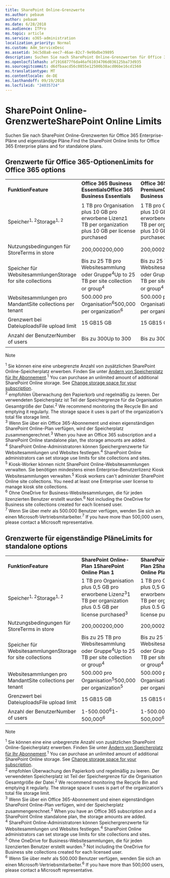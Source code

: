 ```yaml
---
title: SharePoint Online-Grenzwerte
ms.author: pebaum
author: pebaum
ms.date: 6/28/2018
ms.audience: ITPro
ms.topic: article
ms.service: o365-administration
localization_priority: Normal
ms.custom: Adm_ServiceDesc
ms.assetid: 34c5d8a8-eec7-46ae-82c7-9e9bdbe39895
description: Suchen Sie nach SharePoint Online-Grenzwerten für Office 365 Enterprise-Pläne und eigenständige Pläne.
ms.openlocfilehash: af1916877f6da46af61034706d036125ba73d935
ms.sourcegitcommit: d6dfbaacd56c0855e12500b38acd06be16cd1560
ms.translationtype: MT
ms.contentlocale: de-DE
ms.lasthandoff: 09/19/2018
ms.locfileid: "24035724"
---
```

# <a name="sharepoint-online-limits"></a><span data-ttu-id="bc009-103">SharePoint Online-Grenzwerte</span><span class="sxs-lookup"><span data-stu-id="bc009-103">SharePoint Online Limits</span></span>

<span data-ttu-id="bc009-104">Suchen Sie nach SharePoint Online-Grenzwerten für Office 365 Enterprise-Pläne und eigenständige Pläne.</span><span class="sxs-lookup"><span data-stu-id="bc009-104">Find the SharePoint Online limits for Office 365 Enterprise plans and for standalone plans.</span></span>
  
## <a name="limits-for-office-365-options"></a><span data-ttu-id="bc009-105">Grenzwerte für Office 365-Optionen</span><span class="sxs-lookup"><span data-stu-id="bc009-105">Limits for Office 365 options</span></span>

||||||||
|:-----|:-----|:-----|:-----|:-----|:-----|:-----|
|<span data-ttu-id="bc009-106">**Funktion**</span><span class="sxs-lookup"><span data-stu-id="bc009-106">**Feature**</span></span> <br/> |<span data-ttu-id="bc009-107">**Office 365 Business Essentials**</span><span class="sxs-lookup"><span data-stu-id="bc009-107">**Office 365 Business Essentials**</span></span> <br/> |<span data-ttu-id="bc009-108">**Office 365 Business Premium**</span><span class="sxs-lookup"><span data-stu-id="bc009-108">**Office 365 Business Premium**</span></span> <br/> |<span data-ttu-id="bc009-109">**Office 365 Enterprise E1**</span><span class="sxs-lookup"><span data-stu-id="bc009-109">**Office 365 Enterprise E1**</span></span> <br/> |<span data-ttu-id="bc009-110">**Office 365 Enterprise E3**</span><span class="sxs-lookup"><span data-stu-id="bc009-110">**Office 365 Enterprise E3**</span></span> <br/> |<span data-ttu-id="bc009-111">**Office 365 Enterprise E5**</span><span class="sxs-lookup"><span data-stu-id="bc009-111">**Office 365 Enterprise E5**</span></span> <br/> |<span data-ttu-id="bc009-112">**Office 365 Enterprise F1**</span><span class="sxs-lookup"><span data-stu-id="bc009-112">**Office 365 Enterprise F1**</span></span> <br/> |
|<span data-ttu-id="bc009-113">Speicher<sup>1, 2</sup></span><span class="sxs-lookup"><span data-stu-id="bc009-113">Storage<sup>1, 2</sup></span></span> <br/> |<span data-ttu-id="bc009-114">1 TB pro Organisation plus 10 GB pro erworbene Lizenz</span><span class="sxs-lookup"><span data-stu-id="bc009-114">1 TB per organization plus 10 GB per license purchased</span></span>  <br/> |<span data-ttu-id="bc009-115">1 TB pro Organisation plus 10 GB pro erworbene Lizenz</span><span class="sxs-lookup"><span data-stu-id="bc009-115">1 TB per organization plus 10 GB per license purchased</span></span>  <br/> |<span data-ttu-id="bc009-116">1 TB pro Organisation plus 10 GB pro Lizenz erworben<sup>3</sup></span><span class="sxs-lookup"><span data-stu-id="bc009-116">1 TB per organization plus 10 GB per license purchased<sup>3</sup></span></span> <br/> |<span data-ttu-id="bc009-117">1 TB pro Organisation plus 10 GB pro Lizenz erworben<sup>3</sup></span><span class="sxs-lookup"><span data-stu-id="bc009-117">1 TB per organization plus 10 GB per license purchased<sup>3</sup></span></span> <br/> |<span data-ttu-id="bc009-118">1 TB pro Organisation plus 10 GB pro Lizenz erworben<sup>3</sup></span><span class="sxs-lookup"><span data-stu-id="bc009-118">1 TB per organization plus 10 GB per license purchased<sup>3</sup></span></span> <br/> |<span data-ttu-id="bc009-119">1 TB pro Organisation <sup>3</sup></span><span class="sxs-lookup"><span data-stu-id="bc009-119">1 TB per organization <sup>3</sup></span></span> <br/> |
|<span data-ttu-id="bc009-120">Nutzungsbedingungen für Store</span><span class="sxs-lookup"><span data-stu-id="bc009-120">Terms in store</span></span>  <br/> |<span data-ttu-id="bc009-121">200,000</span><span class="sxs-lookup"><span data-stu-id="bc009-121">200,000</span></span>  <br/> |<span data-ttu-id="bc009-122">200,000</span><span class="sxs-lookup"><span data-stu-id="bc009-122">200,000</span></span>  <br/> |<span data-ttu-id="bc009-123">200,000</span><span class="sxs-lookup"><span data-stu-id="bc009-123">200,000</span></span>  <br/> |<span data-ttu-id="bc009-124">200,000</span><span class="sxs-lookup"><span data-stu-id="bc009-124">200,000</span></span>  <br/> |<span data-ttu-id="bc009-125">200,000</span><span class="sxs-lookup"><span data-stu-id="bc009-125">200,000</span></span>  <br/> |<span data-ttu-id="bc009-126">200,000</span><span class="sxs-lookup"><span data-stu-id="bc009-126">200,000</span></span>  <br/> |
|<span data-ttu-id="bc009-127">Speicher für Websitesammlungen</span><span class="sxs-lookup"><span data-stu-id="bc009-127">Storage for site collections</span></span>  <br/> |<span data-ttu-id="bc009-128">Bis zu 25 TB pro Websitesammlung oder Gruppe<sup>4</sup></span><span class="sxs-lookup"><span data-stu-id="bc009-128">Up to 25 TB per site collection or group<sup>4</sup></span></span> <br/> |<span data-ttu-id="bc009-129">Bis zu 25 TB pro Websitesammlung oder Gruppe<sup>4</sup></span><span class="sxs-lookup"><span data-stu-id="bc009-129">Up to 25 TB per site collection or group<sup>4</sup></span></span> <br/> |<span data-ttu-id="bc009-130">Bis zu 25 TB pro Websitesammlung oder Gruppe<sup>4</sup></span><span class="sxs-lookup"><span data-stu-id="bc009-130">Up to 25 TB per site collection or group<sup>4</sup></span></span> <br/> |<span data-ttu-id="bc009-131">Bis zu 25 TB pro Websitesammlung oder Gruppe<sup>4</sup></span><span class="sxs-lookup"><span data-stu-id="bc009-131">Up to 25 TB per site collection or group<sup>4</sup></span></span> <br/> |<span data-ttu-id="bc009-132">Bis zu 25 TB pro Websitesammlung oder Gruppe<sup>4</sup></span><span class="sxs-lookup"><span data-stu-id="bc009-132">Up to 25 TB per site collection or group<sup>4</sup></span></span> <br/> |<span data-ttu-id="bc009-133">Bis zu 25 TB pro Websitesammlung oder Gruppe<sup>5</sup></span><span class="sxs-lookup"><span data-stu-id="bc009-133">Up to 25 TB per site collection or group<sup>5</sup></span></span> <br/> |
|<span data-ttu-id="bc009-134">Websitesammlungen pro Mandant</span><span class="sxs-lookup"><span data-stu-id="bc009-134">Site collections per tenant</span></span>  <br/> |<span data-ttu-id="bc009-135">500.000 pro Organisation<sup>6</sup></span><span class="sxs-lookup"><span data-stu-id="bc009-135">500,000 per organization<sup>6</sup></span></span> <br/> |<span data-ttu-id="bc009-136">500.000 pro Organisation<sup>6</sup></span><span class="sxs-lookup"><span data-stu-id="bc009-136">500,000 per organization<sup>6</sup></span></span> <br/> |<span data-ttu-id="bc009-137">500.000 pro Organisation<sup>6</sup></span><span class="sxs-lookup"><span data-stu-id="bc009-137">500,000 per organization<sup>6</sup></span></span> <br/> |<span data-ttu-id="bc009-138">500.000 pro Organisation<sup>6</sup></span><span class="sxs-lookup"><span data-stu-id="bc009-138">500,000 per organization<sup>6</sup></span></span> <br/> |<span data-ttu-id="bc009-139">500.000 pro Organisation<sup>6</sup></span><span class="sxs-lookup"><span data-stu-id="bc009-139">500,000 per organization<sup>6</sup></span></span> <br/> |<span data-ttu-id="bc009-140">500.000 pro Organisation</span><span class="sxs-lookup"><span data-stu-id="bc009-140">500,000 per organization</span></span>  <br/> |
|<span data-ttu-id="bc009-141">Grenzwert bei Dateiuploads</span><span class="sxs-lookup"><span data-stu-id="bc009-141">File upload limit</span></span>  <br/> |<span data-ttu-id="bc009-142">15 GB</span><span class="sxs-lookup"><span data-stu-id="bc009-142">15 GB</span></span>  <br/> |<span data-ttu-id="bc009-143">15 GB</span><span class="sxs-lookup"><span data-stu-id="bc009-143">15 GB</span></span>  <br/> |<span data-ttu-id="bc009-144">15 GB</span><span class="sxs-lookup"><span data-stu-id="bc009-144">15 GB</span></span>  <br/> |<span data-ttu-id="bc009-145">15 GB</span><span class="sxs-lookup"><span data-stu-id="bc009-145">15 GB</span></span>  <br/> |<span data-ttu-id="bc009-146">15 GB</span><span class="sxs-lookup"><span data-stu-id="bc009-146">15 GB</span></span>  <br/> |<span data-ttu-id="bc009-147">15 GB</span><span class="sxs-lookup"><span data-stu-id="bc009-147">15 GB</span></span>  <br/> |
|<span data-ttu-id="bc009-148">Anzahl der Benutzer</span><span class="sxs-lookup"><span data-stu-id="bc009-148">Number of users</span></span>  <br/> |<span data-ttu-id="bc009-149">Bis zu 300</span><span class="sxs-lookup"><span data-stu-id="bc009-149">Up to 300</span></span>  <br/> |<span data-ttu-id="bc009-150">Bis zu 300</span><span class="sxs-lookup"><span data-stu-id="bc009-150">Up to 300</span></span>  <br/> |<span data-ttu-id="bc009-151">1-500.000<sup>7</sup></span><span class="sxs-lookup"><span data-stu-id="bc009-151">1- 500,000<sup>7</sup></span></span> <br/> |<span data-ttu-id="bc009-152">1-500.000<sup>7</sup></span><span class="sxs-lookup"><span data-stu-id="bc009-152">1- 500,000<sup>7</sup></span></span> <br/> |<span data-ttu-id="bc009-153">1-500.000<sup>7</sup></span><span class="sxs-lookup"><span data-stu-id="bc009-153">1- 500,000<sup>7</sup></span></span> <br/> |<span data-ttu-id="bc009-154">1-500.000<sup>7</sup></span><span class="sxs-lookup"><span data-stu-id="bc009-154">1- 500,000<sup>7</sup></span></span> <br/> |
   
> [!NOTE]
> <span data-ttu-id="bc009-p101"><sup>1</sup> Sie können eine eine unbegrenzte Anzahl von zusätzlichen SharePoint Online-Speicherplatz erwerben. Finden Sie unter [Ändern von Speicherplatz für Ihr Abonnement](https://support.office.com/en-us/article/Change-storage-space-for-your-subscription-96EA3533-DE64-4B01-839A-C560875A662C?ui=en-US&amp;rs=en-US&amp;ad=US).</span><span class="sxs-lookup"><span data-stu-id="bc009-p101"><sup>1</sup> You can purchase an unlimited amount of additional SharePoint Online storage. See [Change storage space for your subscription](https://support.office.com/en-us/article/Change-storage-space-for-your-subscription-96EA3533-DE64-4B01-839A-C560875A662C?ui=en-US&amp;rs=en-US&amp;ad=US). </span></span><br/><span data-ttu-id="bc009-p102"><sup>2</sup> empfohlen Überwachung den Papierkorb und regelmäßig zu leeren. Der verwendeten Speicherplatz ist Teil der Speichergrenze für die Organisation Gesamtgröße der Datei.</span><span class="sxs-lookup"><span data-stu-id="bc009-p102"><sup>2</sup> We recommend monitoring the Recycle Bin and emptying it regularly. The storage space it uses is part of the organization's total file storage limit. </span></span><br/> <span data-ttu-id="bc009-p103"><sup>3</sup> Wenn Sie über ein Office 365-Abonnement und einen eigenständigen SharePoint Online-Plan verfügen, wird der Speicherplatz zusammengerechnet.</span><span class="sxs-lookup"><span data-stu-id="bc009-p103"><sup>3</sup> When you have an Office 365 subscription and a SharePoint Online standalone plan, the storage amounts are added. </span></span><br/><span data-ttu-id="bc009-p104"><sup>4</sup> SharePoint Online-Administratoren können Speichergrenzwerte für Websitesammlungen und Websites festlegen.</span><span class="sxs-lookup"><span data-stu-id="bc009-p104"><sup>4</sup> SharePoint Online administrators can set storage use limits for site collections and sites. </span></span><br/> <span data-ttu-id="bc009-p105"><sup>5</sup> Kiosk-Worker können nicht SharePoint Online-Websitesammlungen verwalten. Sie benötigen mindestens einen Enterprise-Benutzerlizenz Kiosk Websitesammlungen verwalten.</span><span class="sxs-lookup"><span data-stu-id="bc009-p105"><sup>5</sup> Kiosk workers can't administer SharePoint Online site collections. You need at least one Enterprise user license to manage kiosk site collections. </span></span><br/> <span data-ttu-id="bc009-p106"><sup>6</sup> Ohne OneDrive for Business-Websitesammlungen, die für jeden lizenzierten Benutzer erstellt wurden.</span><span class="sxs-lookup"><span data-stu-id="bc009-p106"><sup>6</sup> Not including the OneDrive for Business site collections created for each licensed user. </span></span><br/><span data-ttu-id="bc009-164"><sup>7</sup> Wenn Sie über mehr als 500.000 Benutzer verfügen, wenden Sie sich an einen Microsoft-Vertriebsmitarbeiter.</span><span class="sxs-lookup"><span data-stu-id="bc009-164"><sup>7</sup> If you have more than 500,000 users, please contact a Microsoft representative.</span></span> 
  
## <a name="limits-for-standalone-options"></a><span data-ttu-id="bc009-165">Grenzwerte für eigenständige Pläne</span><span class="sxs-lookup"><span data-stu-id="bc009-165">Limits for standalone options</span></span>

||||
|:-----|:-----|:-----|
|<span data-ttu-id="bc009-166">**Funktion**</span><span class="sxs-lookup"><span data-stu-id="bc009-166">**Feature**</span></span> <br/> |<span data-ttu-id="bc009-167">**SharePoint Online-Plan 1**</span><span class="sxs-lookup"><span data-stu-id="bc009-167">**SharePoint Online Plan 1**</span></span> <br/> |<span data-ttu-id="bc009-168">**SharePoint Online-Plan 2**</span><span class="sxs-lookup"><span data-stu-id="bc009-168">**SharePoint Online Plan 2**</span></span> <br/> |
|<span data-ttu-id="bc009-169">Speicher<sup>1, 2</sup></span><span class="sxs-lookup"><span data-stu-id="bc009-169">Storage<sup>1, 2</sup></span></span> <br/> |<span data-ttu-id="bc009-170">1 TB pro Organisation plus 0,5 GB pro erworbene Lizenz<sup>3</sup></span><span class="sxs-lookup"><span data-stu-id="bc009-170">1 TB per organization plus 0.5 GB per license purchased<sup>3</sup></span></span> <br/> |<span data-ttu-id="bc009-171">1 TB pro Organisation plus 0,5 GB pro erworbene Lizenz<sup>3</sup></span><span class="sxs-lookup"><span data-stu-id="bc009-171">1 TB per organization plus 0.5 GB per license purchased<sup>3</sup></span></span> <br/> |
|<span data-ttu-id="bc009-172">Nutzungsbedingungen für Store</span><span class="sxs-lookup"><span data-stu-id="bc009-172">Terms in store</span></span>  <br/> |<span data-ttu-id="bc009-173">200,000</span><span class="sxs-lookup"><span data-stu-id="bc009-173">200,000</span></span>  <br/> |<span data-ttu-id="bc009-174">200,000</span><span class="sxs-lookup"><span data-stu-id="bc009-174">200,000</span></span>  <br/> |
|<span data-ttu-id="bc009-175">Speicher für Websitesammlungen</span><span class="sxs-lookup"><span data-stu-id="bc009-175">Storage for site collections</span></span>  <br/> |<span data-ttu-id="bc009-176">Bis zu 25 TB pro Websitesammlung oder Gruppe<sup>4</sup></span><span class="sxs-lookup"><span data-stu-id="bc009-176">Up to 25 TB per site collection or group<sup>4</sup></span></span> <br/> |<span data-ttu-id="bc009-177">Bis zu 25 TB pro Websitesammlung oder Gruppe<sup>4</sup></span><span class="sxs-lookup"><span data-stu-id="bc009-177">Up to 25 TB per site collection or group<sup>4</sup></span></span> <br/> |
|<span data-ttu-id="bc009-178">Websitesammlungen pro Mandant</span><span class="sxs-lookup"><span data-stu-id="bc009-178">Site collections per tenant</span></span>  <br/> |<span data-ttu-id="bc009-179">500.000 pro Organisation<sup>5</sup></span><span class="sxs-lookup"><span data-stu-id="bc009-179">500,000 per organization<sup>5</sup></span></span> <br/> |<span data-ttu-id="bc009-180">500.000 pro Organisation<sup>5</sup></span><span class="sxs-lookup"><span data-stu-id="bc009-180">500,000 per organization<sup>5</sup></span></span> <br/> |
|<span data-ttu-id="bc009-181">Grenzwert bei Dateiuploads</span><span class="sxs-lookup"><span data-stu-id="bc009-181">File upload limit</span></span>  <br/> |<span data-ttu-id="bc009-182">15 GB</span><span class="sxs-lookup"><span data-stu-id="bc009-182">15 GB</span></span>  <br/> |<span data-ttu-id="bc009-183">15 GB</span><span class="sxs-lookup"><span data-stu-id="bc009-183">15 GB</span></span>  <br/> |
|<span data-ttu-id="bc009-184">Anzahl der Benutzer</span><span class="sxs-lookup"><span data-stu-id="bc009-184">Number of users</span></span>  <br/> |<span data-ttu-id="bc009-185">1-500.000<sup>6</sup></span><span class="sxs-lookup"><span data-stu-id="bc009-185">1- 500,000<sup>6</sup></span></span> <br/> |<span data-ttu-id="bc009-186">1-500.000<sup>6</sup></span><span class="sxs-lookup"><span data-stu-id="bc009-186">1- 500,000<sup>6</sup></span></span> <br/> |
   
> [!NOTE]
> <span data-ttu-id="bc009-p107"><sup>1</sup> Sie können eine eine unbegrenzte Anzahl von zusätzlichen SharePoint Online-Speicherplatz erwerben. Finden Sie unter [Ändern von Speicherplatz für Ihr Abonnement](https://support.office.com/en-us/article/Change-storage-space-for-your-subscription-96EA3533-DE64-4B01-839A-C560875A662C?ui=en-US&amp;rs=en-US&amp;ad=US).</span><span class="sxs-lookup"><span data-stu-id="bc009-p107"><sup>1</sup> You can purchase an unlimited amount of additional SharePoint Online storage. See [Change storage space for your subscription](https://support.office.com/en-us/article/Change-storage-space-for-your-subscription-96EA3533-DE64-4B01-839A-C560875A662C?ui=en-US&amp;rs=en-US&amp;ad=US). </span></span><br/> <span data-ttu-id="bc009-p108"><sup>2</sup> empfohlen Überwachung den Papierkorb und regelmäßig zu leeren. Der verwendeten Speicherplatz ist Teil der Speichergrenze für die Organisation Gesamtgröße der Datei.</span><span class="sxs-lookup"><span data-stu-id="bc009-p108"><sup>2</sup> We recommend monitoring the Recycle Bin and emptying it regularly. The storage space it uses is part of the organization's total file storage limit. </span></span><br/><span data-ttu-id="bc009-p109"><sup>3</sup> Wenn Sie über ein Office 365-Abonnement und einen eigenständigen SharePoint Online-Plan verfügen, wird der Speicherplatz zusammengerechnet.</span><span class="sxs-lookup"><span data-stu-id="bc009-p109"><sup>3</sup> When you have an Office 365 subscription and a SharePoint Online standalone plan, the storage amounts are added. </span></span><br/><span data-ttu-id="bc009-p110"><sup>4</sup> SharePoint Online-Administratoren können Speichergrenzwerte für Websitesammlungen und Websites festlegen.</span><span class="sxs-lookup"><span data-stu-id="bc009-p110"><sup>4</sup> SharePoint Online administrators can set storage use limits for site collections and sites. </span></span><br/><span data-ttu-id="bc009-p111"><sup>5</sup> Ohne OneDrive for Business-Websitesammlungen, die für jeden lizenzierten Benutzer erstellt wurden.</span><span class="sxs-lookup"><span data-stu-id="bc009-p111"><sup>5</sup> Not including the OneDrive for Business site collections created for each licensed user. </span></span><br/><span data-ttu-id="bc009-194"><sup>6</sup> Wenn Sie über mehr als 500.000 Benutzer verfügen, wenden Sie sich an einen Microsoft-Vertriebsmitarbeiter.</span><span class="sxs-lookup"><span data-stu-id="bc009-194"><sup>6</sup> If you have more than 500,000 users, please contact a Microsoft representative.</span></span> 
  

